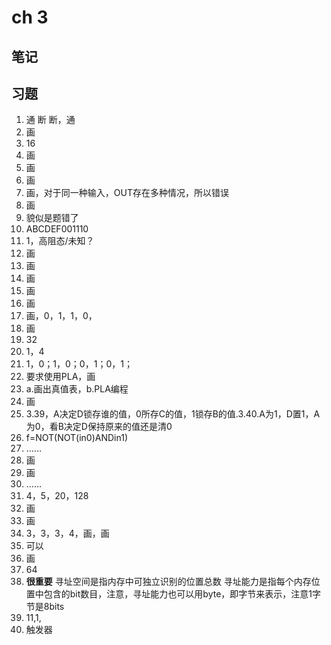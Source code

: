 # ch 3
## 笔记
## 习题
1. 通 断
   断，通
2. 画
3. 16
4. 画
5. 画
6. 画
7. 画，对于同一种输入，OUT存在多种情况，所以错误
8. 画
9. 貌似是题错了
10. ABCDEF001110
11. 1，高阻态/未知？
12. 画
13. 画
14. 画
15. 画
16. 画
17. 画，0，1，1，0，
18. 画
19. 32
20. 1，4
21. 1，0；1，0；0，1；0，1；
22. 要求使用PLA，画
23. a.画出真值表，b.PLA编程
24. 画
25. 3.39，A决定D锁存谁的值，0所存C的值，1锁存B的值.3.40.A为1，D置1，A为0，看B决定D保持原来的值还是清0
26. f=NOT(NOT(in0)ANDin1)
27. ……
28. 画
29. 画
30. ……
31. 4，5，20，128
32. 画
33. 画
34. 3，3，3，4，画，画
35. 可以
36. 画
37. 64
38. **很重要**
    寻址空间是指内存中可独立识别的位置总数
    寻址能力是指每个内存位置中包含的bit数目，注意，寻址能力也可以用byte，即字节来表示，注意1字节是8bits
39. 11,1,
51. 触发器